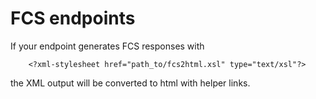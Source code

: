 # FCS endpoints

If your endpoint generates FCS responses with 

```
	<?xml-stylesheet href="path_to/fcs2html.xsl" type="text/xsl"?>
```

the XML output will be converted to html with helper links.
